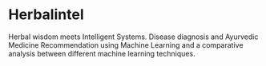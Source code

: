 # Herbalintel
Herbal wisdom meets Intelligent Systems. Disease diagnosis and Ayurvedic Medicine Recommendation using Machine Learning and a comparative analysis between different machine learning techniques.
